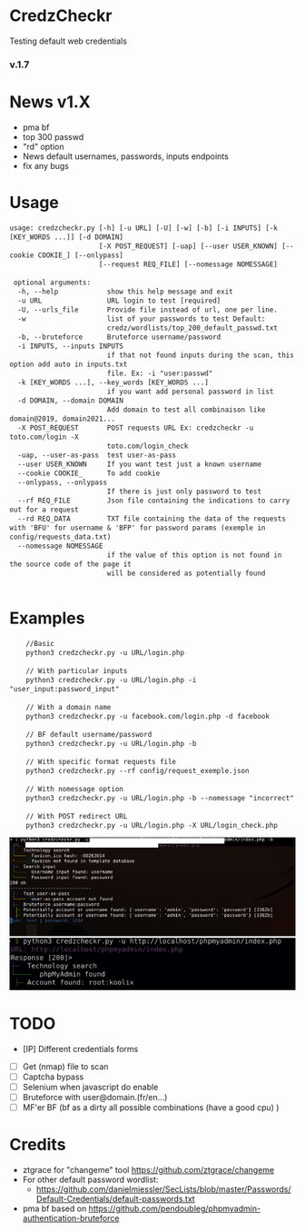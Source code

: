 # CredzCheckr
Testing default web credentials

### v.1.7

# News v1.X

- pma bf
- top 300 passwd
- "rd" option
- News default usernames, passwords, inputs endpoints
- fix any bugs


# Usage

```
usage: credzcheckr.py [-h] [-u URL] [-U] [-w] [-b] [-i INPUTS] [-k [KEY_WORDS ...]] [-d DOMAIN]
                      [-X POST_REQUEST] [-uap] [--user USER_KNOWN] [--cookie COOKIE_] [--onlypass]
                      [--request REQ_FILE] [--nomessage NOMESSAGE]

 optional arguments:
  -h, --help            show this help message and exit
  -u URL                URL login to test [required]
  -U, --urls_file       Provide file instead of url, one per line.
  -w                    list of your passwords to test Default:
                        credz/wordlists/top_200_default_passwd.txt
  -b, --bruteforce      Bruteforce username/password
  -i INPUTS, --inputs INPUTS
                        if that not found inputs during the scan, this option add auto in inputs.txt
                        file. Ex: -i "user:passwd" 
  -k [KEY_WORDS ...], --key_words [KEY_WORDS ...]
                        if you want add personal password in list
  -d DOMAIN, --domain DOMAIN
                        Add domain to test all combinaison like domain@2019, domain2021...
  -X POST_REQUEST       POST requests URL Ex: credzcheckr -u toto.com/login -X
                        toto.com/login_check
  -uap, --user-as-pass  test user-as-pass
  --user USER_KNOWN     If you want test just a known username
  --cookie COOKIE_      To add cookie
  --onlypass, --onlypass
                        If there is just only password to test
  --rf REQ_FILE         Json file containing the indications to carry out for a request
  --rd REQ_DATA         TXT file containing the data of the requests with 'BFU' for username & 'BFP' for password params (exemple in config/requests_data.txt)
  --nomessage NOMESSAGE
                        if the value of this option is not found in the source code of the page it
                        will be considered as potentially found


```

# Examples

```
	//Basic
	python3 credzcheckr.py -u URL/login.php 

	// With particular inputs
	python3 credzcheckr.py -u URL/login.php -i "user_input:password_input"

	// With a domain name
	python3 credzcheckr.py -u facebook.com/login.php -d facebook

	// BF default username/password
	python3 credzcheckr.py -u URL/login.php -b

	// With specific format requests file
	python3 credzcheckr.py --rf config/request_exemple.json

	// With nomessage option
	python3 credzcheckr.py -u URL/login.php -b --nomessage "incorrect"

	// With POST redirect URL
	python3 credzcheckr.py -u URL/login.php -X URL/login_check.php 
```

![alt tag](https://github.com/c0dejump/CredzCheckr/blob/main/static/bf_credz.png)
![alt tag](https://github.com/c0dejump/CredzCheckr/blob/main/static/bf_phpmyadmin.png)


# TODO

- [IP] Different credentials forms
- [ ] Get (nmap) file to scan
- [ ] Captcha bypass
- [ ] Selenium when javascript do enable
- [ ] Bruteforce with user@domain.(fr/en...)
- [ ] MF'er BF (bf as a dirty all possible combinations (have a good cpu) )

# Credits

- ztgrace for "changeme" tool https://github.com/ztgrace/changeme
- For other default password wordlist: 
  - https://github.com/danielmiessler/SecLists/blob/master/Passwords/Default-Credentials/default-passwords.txt
- pma bf based on https://github.com/pendoubleg/phpmyadmin-authentication-bruteforce

